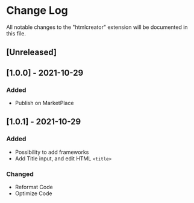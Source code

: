 # Change Log

All notable changes to the "htmlcreator" extension will be documented in this file.

## [Unreleased]

## [1.0.0] - 2021-10-29
### Added
- Publish on MarketPlace

## [1.0.1] - 2021-10-29
### Added
- Possibility to add frameworks
- Add Title input, and edit HTML `<title>`

### Changed
- Reformat Code
- Optimize Code